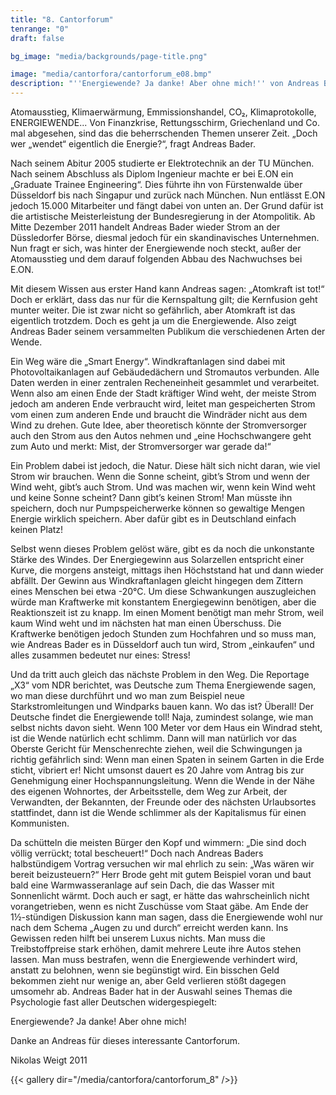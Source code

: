 ```yaml
---
title: "8. Cantorforum"
tenrange: "0"
draft: false

bg_image: "media/backgrounds/page-title.png"

image: "media/cantorfora/cantorforum_e08.bmp"
description: "''Energiewende? Ja danke! Aber ohne mich!'' von Andreas Bader"
---
```


Atomausstieg, Klimaerwärmung, Emmissionshandel, CO₂, Klimaprotokolle, ENERGIEWENDE... Von Finanzkrise, Rettungsschirm, Griechenland und Co. mal abgesehen, sind das die beherrschenden Themen unserer Zeit. „Doch wer „wendet“ eigentlich die Energie?“, fragt Andreas Bader.

Nach seinem Abitur 2005 studierte er Elektrotechnik an der TU München. Nach seinem Abschluss als Diplom Ingenieur machte er bei E.ON ein „Graduate Trainee Engineering“. Dies führte ihn von Fürstenwalde über Düsseldorf bis nach Singapur und zurück nach München. Nun entlässt E.ON jedoch 15.000 Mitarbeiter und fängt dabei von unten an. Der Grund dafür ist die artistische Meisterleistung der Bundesregierung in der Atompolitik. Ab Mitte Dezember 2011 handelt Andreas Bader wieder Strom an der Düssledorfer Börse, diesmal jedoch für ein skandinavisches Unternehmen. Nun fragt er sich, was hinter der Energiewende noch steckt, außer der Atomausstieg und dem darauf folgenden Abbau des Nachwuchses bei E.ON.

Mit diesem Wissen aus erster Hand kann Andreas sagen: „Atomkraft ist tot!“ Doch er erklärt, dass das nur für die Kernspaltung gilt; die Kernfusion geht munter weiter. Die ist zwar nicht so gefährlich, aber Atomkraft ist das eigentlich trotzdem. Doch es geht ja um die Energiewende. Also zeigt Andreas Bader seinem versammelten Publikum die verschiedenen Arten der Wende.

Ein Weg wäre die „Smart Energy“. Windkraftanlagen sind dabei mit Photovoltaikanlagen auf Gebäudedächern und Stromautos verbunden. Alle Daten werden in einer zentralen Recheneinheit gesammlet und verarbeitet. Wenn also am einen Ende der Stadt kräftiger Wind weht, der meiste Strom jedoch am anderen Ende verbraucht wird, leitet man gespeicherten Strom vom einen zum anderen Ende und braucht die Windräder nicht aus dem Wind zu drehen. Gute Idee, aber theoretisch könnte der Stromversorger auch den Strom aus den Autos nehmen und „eine Hochschwangere geht zum Auto und merkt: Mist, der Stromversorger war gerade da!“

Ein Problem dabei ist jedoch, die Natur. Diese hält sich nicht daran, wie viel Strom wir brauchen. Wenn die Sonne scheint, gibt’s Strom und wenn der Wind weht, gibt’s auch Strom. Und was machen wir, wenn kein Wind weht und keine Sonne scheint? Dann gibt’s keinen Strom! Man müsste ihn speichern, doch nur Pumpspeicherwerke können so gewaltige Mengen Energie wirklich speichern. Aber dafür gibt es in Deutschland einfach keinen Platz!

Selbst wenn dieses Problem gelöst wäre, gibt es da noch die unkonstante Stärke des Windes. Der Energiegewinn aus Solarzellen entspricht einer Kurve, die morgens ansteigt, mittags ihen Höchststand hat und dann wieder abfällt. Der Gewinn aus Windkraftanlagen gleicht hingegen dem Zittern eines Menschen bei etwa -20°C. Um diese Schwankungen auszugleichen würde man Kraftwerke mit konstantem Energiegewinn benötigen, aber die Reaktionszeit ist zu knapp. Im einen Moment benötigt man mehr Strom, weil kaum Wind weht und im nächsten hat man einen Überschuss. Die Kraftwerke benötigen jedoch Stunden zum Hochfahren und so muss man, wie Andreas Bader es in Düsseldorf auch tun wird, Strom „einkaufen“ und alles zusammen bedeutet nur eines: Stress!

Und da tritt auch gleich das nächste Problem in den Weg. Die Reportage „X3“ vom NDR berichtet, was Deutsche zum Thema Energiewende sagen, wo man diese durchführt und wo man zum Beispiel neue Starkstromleitungen und Windparks bauen kann. Wo das ist? Überall! Der Deutsche findet die Energiewende toll! Naja, zumindest solange, wie man selbst nichts davon sieht. Wenn 100 Meter vor dem Haus ein Windrad steht, ist die Wende natürlich echt schlimm. Dann will man natürlich vor das Oberste Gericht für Menschenrechte ziehen, weil die Schwingungen ja richtig gefährlich sind: Wenn man einen Spaten in seinem Garten in die Erde sticht, vibriert er! Nicht umsonst dauert es 20 Jahre vom Antrag bis zur Genehmigung einer Hochspannungsleitung. Wenn die Wende in der Nähe des eigenen Wohnortes, der Arbeitsstelle, dem Weg zur Arbeit, der Verwandten, der Bekannten, der Freunde oder des nächsten Urlaubsortes stattfindet, dann ist die Wende schlimmer als der Kapitalismus für einen Kommunisten.

Da schütteln die meisten Bürger den Kopf und wimmern: „Die sind doch völlig verrückt; total bescheuert!“ Doch nach Andreas Baders halbstündigem Vortrag versuchen wir mal ehrlich zu sein: „Was wären wir bereit beizusteuern?“ Herr Brode geht mit gutem Beispiel voran und baut bald eine Warmwasseranlage auf sein Dach, die das Wasser mit Sonnenlicht wärmt. Doch auch er sagt, er hätte das wahrscheinlich nicht vorangetrieben, wenn es nicht Zuschüsse vom Staat gäbe. Am Ende der 1½-stündigen Diskussion kann man sagen, dass die Energiewende wohl nur nach dem Schema „Augen zu und durch“ erreicht werden kann. Ins Gewissen reden hilft bei unserem Luxus nichts. Man muss die Treibstoffpreise stark erhöhen, damit mehrere Leute ihre Autos stehen lassen. Man muss bestrafen, wenn die Energiewende verhindert wird, anstatt zu belohnen, wenn sie begünstigt wird. Ein bisschen Geld bekommen zieht nur wenige an, aber Geld verlieren stößt dagegen umsomehr ab. Andreas Bader hat in der Auswahl seines Themas die Psychologie fast aller Deutschen widergespiegelt:

Energiewende? Ja danke! Aber ohne mich!

Danke an Andreas für dieses interessante Cantorforum.

Nikolas Weigt 2011

{{< gallery dir="/media/cantorfora/cantorforum_8" />}}
